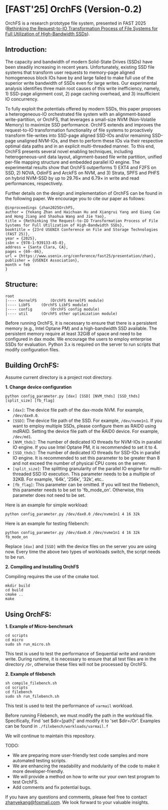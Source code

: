 # [FAST'25] OrchFS (Version-0.2)

OrchFS is a research prototype file system, presented in FAST 2025 ([Rethinking the Request-to-IO Transformation Process of File Systems for Full Utilization of High-Bandwidth SSDs](https://www.usenix.org/conference/fast25/presentation/zhan)).

## Introduction:
The capacity and bandwidth of modern Solid-State Drives (SSDs) have been steadily increasing in recent years. Unfortunately, existing SSD file systems that transform user requests to memory-page aligned homogeneous block IOs have by and large failed to make full use of the superior write bandwidth of SSDs even for large writes. Our experimental analysis identifies three main root causes of this write inefficiency, namely, 1) SSD-page alignment cost, 2) page caching overhead, and 3) insufficient IO concurrency.

To fully exploit the potentials offered by modern SSDs, this paper proposes a heterogeneous-IO orchestrated file system with an alignment-based write-partition, or OrchFS, that leverages a small-size NVM (Non-Volatile Memory) to maximize SSD performance. OrchFS extends and improves the request-to-IO transformation functionality of file systems to proactively transform file-writes into SSD-page aligned SSD-IOs and/or remaining SSD-page unaligned NVM-IOs, and then to perform these IOs via their respective optimal data paths and in an explicit multi-threaded manner. To this end, OrchFS presents several novel enabling techniques, including heterogeneous-unit data layout, alignment-based file write partition, unified per-file mapping structure and embedded parallel IO engine. The experimental results show that OrchFS outperforms 1) EXT4 and F2FS on SSD, 2) NOVA, OdinFS and ArckFS on NVM, and 3) Strata, SPFS and PHFS on hybrid NVM-SSD by up to 29.76× and 6.79× in write and read performances, respectively.

Further details on the design and implementation of OrchFS can be found in the following paper. We encourage you to cite our paper as follows:
```
@inproceedings {zhan2025OrchFS,
author = {Yekang Zhan and Haichuan Hu and Xiangrui Yang and Qiang Cao and Hong Jiang and Shaohua Wang and Jie Yao},
title = {Rethinking the Request-to-IO Transformation Process of File Systems for Full Utilization of High-Bandwidth SSDs},
booktitle = {23rd USENIX Conference on File and Storage Technologies (FAST 25)},
year = {2025},
isbn = {978-1-939133-45-8},
address = {Santa Clara, CA},
pages = {69--86},
url = {https://www.usenix.org/conference/fast25/presentation/zhan},
publisher = {USENIX Association},
month = feb
}
```

## Structure:

```
root
|---- KernelFS      (OrchFS KernelFS module)
|---- LibFS     (OrchFS LibFS module)
|---- config        (OrchFS config module)
|---- util      (OrchFS other optimization module)
```
Before running OrchFS, it is necessary to ensure that there is a persistent memory (e.g., Intel Optane PM) and a high-bandwidth SSD available. The persistent memory require at least 32GiB of space and need to be configured in dax mode. We encourage the users to employ enterprise SSDs for evaluation.
Python 3.x is required on the server to run scripts that modify configuration files.

## Building OrchFS:
Assume current directory is a project root directory.

**1. Change device configuration**
```
python config_parameter.py [dax] [SSD] [NVM_thds] [SSD_thds] [split_size] [fb_flag]
```
- `[dax]`: The device file path of the dax-mode NVM. For example, `/dev/dax0.0`.
- `[SSD]`: The device file path of the SSD. For example, `/dev/nvme1n1`. If you want to employ multiple SSDs, please configure them as RAID0 using mdRAID. Setting the device file path of the RAID0 device. For example, `/dev/md1`.
- `[NVM_thds]`: The number of dedicated IO threads for NVM-IOs in parallel IO engine. If you use Intel Optane PM, it is recommended to set it to 4.
- `[SSD_thds]`: The number of dedicated IO threads for SSD-IOs in parallel IO engine. It is recommended to set this parameter to be greater than 8 and not exceed the number of physical CPU cores on the server.
- `[split_size]`: The splitting granularity of the parallel IO engine for multi-threaded SSD IO execution. This parameter needs to be a multiple of 32KB. For example, '64k', '256k', '32k', etc..
- `[fb_flag]`: This parameter can be omitted. If you will test the filebench, this parameter needs to be set to 'fb_mode_on'. Otherwise, this parameter does not need to be set.

Here is an example for simple workload:
```
python config_parameter.py /dev/dax0.0 /dev/nvme1n1 4 16 32k
```

Here is an example for testing filebench:
```
python config_parameter.py /dev/dax0.0 /dev/nvme1n1 4 16 32k fb_mode_on
```
Replace `[dax]` and `[SSD]` with the device files on the server you are using now. Every time the above two types of workloads switch, the script needs to be run.

**2. Compiling and Installing OrchFS**

Compiling requires the use of the cmake tool.
```
mkdir build
cd build
cmake ..
make
```

## Using OrchFS:

**1. Example of Micro-benchmark**
```
cd scripts
cd micro
sudo sh run_micro.sh
```
This test is used to test the performance of Sequential write and random write.
During runtime, it is necessary to ensure that all test files are in the directory `/Or`, otherwise these files will not be processed by OrchFS.

**2. Example of filebench**
```
sh compile_filebench.sh
cd scripts
cd filebench
sudo sh run_filebench.sh
```
This test is used to test the performance of `varmail` workload.

Before running Filebench, we must modify the path in the workload file. Specifically, Find 'set $dir=[path]' and modify it to 'set $dir=/Or'. 
Examples can be found in `./filebench/workloads/varmail.f` 


We will continue to maintain this repository.

TODO: 

- We are preparing more user-friendly test code samples and more automated testing scripts.
- We are enhancing the readability and modularity of the code to make it more developer-friendly.
- We will provide a method on how to write our your own test program to test OrchFS.
- Add comments and fix potential bugs.


If you have any questions and comments, please feel free to contact zhanyekang@foxmail.com. We look forward to your valuable insights.
